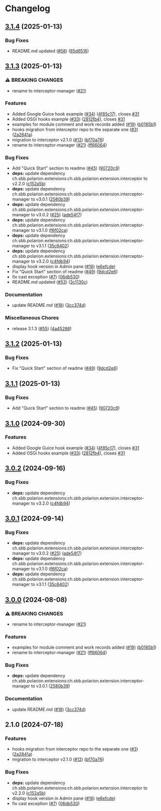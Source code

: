 # Changelog

## [3.1.4](https://github.com/SchweizerischeBundesbahnen/ch.sbb.polarion.extension.interceptor-manager.hook-samples/compare/v3.1.3...v3.1.4) (2025-01-13)


### Bug Fixes

* README.md updated ([#58](https://github.com/SchweizerischeBundesbahnen/ch.sbb.polarion.extension.interceptor-manager.hook-samples/issues/58)) ([85d6516](https://github.com/SchweizerischeBundesbahnen/ch.sbb.polarion.extension.interceptor-manager.hook-samples/commit/85d6516df69eaaea9dc1c96d344cb781dc65678f))

## [3.1.3](https://github.com/SchweizerischeBundesbahnen/ch.sbb.polarion.extension.interceptor-manager.hook-samples/compare/v3.1.2...v3.1.3) (2025-01-13)


### ⚠ BREAKING CHANGES

* rename to interceptor-manager ([#21](https://github.com/SchweizerischeBundesbahnen/ch.sbb.polarion.extension.interceptor-manager.hook-samples/issues/21))

### Features

* Added Google Guice hook example ([#34](https://github.com/SchweizerischeBundesbahnen/ch.sbb.polarion.extension.interceptor-manager.hook-samples/issues/34)) ([4f85c17](https://github.com/SchweizerischeBundesbahnen/ch.sbb.polarion.extension.interceptor-manager.hook-samples/commit/4f85c17c475cb2f8e0a1b8485e59edc772ece267)), closes [#31](https://github.com/SchweizerischeBundesbahnen/ch.sbb.polarion.extension.interceptor-manager.hook-samples/issues/31)
* Added OSGi hooks example ([#33](https://github.com/SchweizerischeBundesbahnen/ch.sbb.polarion.extension.interceptor-manager.hook-samples/issues/33)) ([2812fb4](https://github.com/SchweizerischeBundesbahnen/ch.sbb.polarion.extension.interceptor-manager.hook-samples/commit/2812fb4f38b04778d2cf9827384170c3a60c120a)), closes [#31](https://github.com/SchweizerischeBundesbahnen/ch.sbb.polarion.extension.interceptor-manager.hook-samples/issues/31)
* examples for module comment and work records added  ([#19](https://github.com/SchweizerischeBundesbahnen/ch.sbb.polarion.extension.interceptor-manager.hook-samples/issues/19)) ([b0185b1](https://github.com/SchweizerischeBundesbahnen/ch.sbb.polarion.extension.interceptor-manager.hook-samples/commit/b0185b1a16cede74efe18213c8357d44163b7ff3))
* hooks migration from interceptor repo to the separate one ([#3](https://github.com/SchweizerischeBundesbahnen/ch.sbb.polarion.extension.interceptor-manager.hook-samples/issues/3)) ([2a2841a](https://github.com/SchweizerischeBundesbahnen/ch.sbb.polarion.extension.interceptor-manager.hook-samples/commit/2a2841afd2fa6f23fcd6ece66f0db1bed88eebab))
* migration to interceptor v2.1.0 ([#12](https://github.com/SchweizerischeBundesbahnen/ch.sbb.polarion.extension.interceptor-manager.hook-samples/issues/12)) ([bf70a76](https://github.com/SchweizerischeBundesbahnen/ch.sbb.polarion.extension.interceptor-manager.hook-samples/commit/bf70a7607efb36ffa2eda8486f2c6d51de2d8ef7))
* rename to interceptor-manager ([#21](https://github.com/SchweizerischeBundesbahnen/ch.sbb.polarion.extension.interceptor-manager.hook-samples/issues/21)) ([ff66064](https://github.com/SchweizerischeBundesbahnen/ch.sbb.polarion.extension.interceptor-manager.hook-samples/commit/ff6606463d3577a37aabdfd709f4bd192f72e768))


### Bug Fixes

* Add "Quick Start" section to readme ([#45](https://github.com/SchweizerischeBundesbahnen/ch.sbb.polarion.extension.interceptor-manager.hook-samples/issues/45)) ([90720c9](https://github.com/SchweizerischeBundesbahnen/ch.sbb.polarion.extension.interceptor-manager.hook-samples/commit/90720c9b04cceed1d34ec7488f74e21be2043e75))
* **deps:** update dependency ch.sbb.polarion.extensions:ch.sbb.polarion.extension.interceptor to v2.2.0 ([c152a5b](https://github.com/SchweizerischeBundesbahnen/ch.sbb.polarion.extension.interceptor-manager.hook-samples/commit/c152a5b6d73b5bf407ba2c7245e0c1695c1b7453))
* **deps:** update dependency ch.sbb.polarion.extensions:ch.sbb.polarion.extension.interceptor-manager to v3.0.1 ([2580b39](https://github.com/SchweizerischeBundesbahnen/ch.sbb.polarion.extension.interceptor-manager.hook-samples/commit/2580b399c8c18804501011e5fad23237f8b1feca))
* **deps:** update dependency ch.sbb.polarion.extensions:ch.sbb.polarion.extension.interceptor-manager to v3.0.2 ([#25](https://github.com/SchweizerischeBundesbahnen/ch.sbb.polarion.extension.interceptor-manager.hook-samples/issues/25)) ([ade54f7](https://github.com/SchweizerischeBundesbahnen/ch.sbb.polarion.extension.interceptor-manager.hook-samples/commit/ade54f7120ec641400404ac159e660dc1322aed1))
* **deps:** update dependency ch.sbb.polarion.extensions:ch.sbb.polarion.extension.interceptor-manager to v3.1.0 ([f6f02ca](https://github.com/SchweizerischeBundesbahnen/ch.sbb.polarion.extension.interceptor-manager.hook-samples/commit/f6f02cac5a19918e214448ec848eb466feec666d))
* **deps:** update dependency ch.sbb.polarion.extensions:ch.sbb.polarion.extension.interceptor-manager to v3.1.1 ([35c6402](https://github.com/SchweizerischeBundesbahnen/ch.sbb.polarion.extension.interceptor-manager.hook-samples/commit/35c6402e064c38db5ad987f11b1ec83210c3ef1f))
* **deps:** update dependency ch.sbb.polarion.extensions:ch.sbb.polarion.extension.interceptor-manager to v3.2.0 ([c4fdb94](https://github.com/SchweizerischeBundesbahnen/ch.sbb.polarion.extension.interceptor-manager.hook-samples/commit/c4fdb940253fdd5ac38f87c6df142ee57b7f4d55))
* display hook version in Admin pane ([#16](https://github.com/SchweizerischeBundesbahnen/ch.sbb.polarion.extension.interceptor-manager.hook-samples/issues/16)) ([e6efcde](https://github.com/SchweizerischeBundesbahnen/ch.sbb.polarion.extension.interceptor-manager.hook-samples/commit/e6efcdeed2a1cb093dc1ef74df6e96b6b5c17679))
* Fix "Quick Start" section of readme ([#49](https://github.com/SchweizerischeBundesbahnen/ch.sbb.polarion.extension.interceptor-manager.hook-samples/issues/49)) ([9dcd2e6](https://github.com/SchweizerischeBundesbahnen/ch.sbb.polarion.extension.interceptor-manager.hook-samples/commit/9dcd2e6fcc8f79a1f5c980e30d04a0fcf8cfbfe2))
* fix cast exception ([#7](https://github.com/SchweizerischeBundesbahnen/ch.sbb.polarion.extension.interceptor-manager.hook-samples/issues/7)) ([06db530](https://github.com/SchweizerischeBundesbahnen/ch.sbb.polarion.extension.interceptor-manager.hook-samples/commit/06db53031359981986f96a324a8fc122fea4c7e9))
* README.md updated ([#53](https://github.com/SchweizerischeBundesbahnen/ch.sbb.polarion.extension.interceptor-manager.hook-samples/issues/53)) ([3c1130c](https://github.com/SchweizerischeBundesbahnen/ch.sbb.polarion.extension.interceptor-manager.hook-samples/commit/3c1130cca0e93f45569a76042d02ba19b75cd57b))


### Documentation

* update README.md ([#18](https://github.com/SchweizerischeBundesbahnen/ch.sbb.polarion.extension.interceptor-manager.hook-samples/issues/18)) ([3cc374d](https://github.com/SchweizerischeBundesbahnen/ch.sbb.polarion.extension.interceptor-manager.hook-samples/commit/3cc374dae60f33bfcbabb942ececfb26362238c1))


### Miscellaneous Chores

* release 3.1.3 ([#55](https://github.com/SchweizerischeBundesbahnen/ch.sbb.polarion.extension.interceptor-manager.hook-samples/issues/55)) ([4a45288](https://github.com/SchweizerischeBundesbahnen/ch.sbb.polarion.extension.interceptor-manager.hook-samples/commit/4a45288145a8adae24fed00b9624ba803ab41a07))

## [3.1.2](https://github.com/SchweizerischeBundesbahnen/ch.sbb.polarion.extension.interceptor-manager.hook-samples/compare/v3.1.1...v3.1.2) (2025-01-13)


### Bug Fixes

* Fix "Quick Start" section of readme ([#49](https://github.com/SchweizerischeBundesbahnen/ch.sbb.polarion.extension.interceptor-manager.hook-samples/issues/49)) ([9dcd2e6](https://github.com/SchweizerischeBundesbahnen/ch.sbb.polarion.extension.interceptor-manager.hook-samples/commit/9dcd2e6fcc8f79a1f5c980e30d04a0fcf8cfbfe2))

## [3.1.1](https://github.com/SchweizerischeBundesbahnen/ch.sbb.polarion.extension.interceptor-manager.hook-samples/compare/v3.1.0...v3.1.1) (2025-01-13)


### Bug Fixes

* Add "Quick Start" section to readme ([#45](https://github.com/SchweizerischeBundesbahnen/ch.sbb.polarion.extension.interceptor-manager.hook-samples/issues/45)) ([90720c9](https://github.com/SchweizerischeBundesbahnen/ch.sbb.polarion.extension.interceptor-manager.hook-samples/commit/90720c9b04cceed1d34ec7488f74e21be2043e75))

## [3.1.0](https://github.com/SchweizerischeBundesbahnen/ch.sbb.polarion.extension.interceptor-manager.hook-samples/compare/v3.0.2...v3.1.0) (2024-09-30)


### Features

* Added Google Guice hook example ([#34](https://github.com/SchweizerischeBundesbahnen/ch.sbb.polarion.extension.interceptor-manager.hook-samples/issues/34)) ([4f85c17](https://github.com/SchweizerischeBundesbahnen/ch.sbb.polarion.extension.interceptor-manager.hook-samples/commit/4f85c17c475cb2f8e0a1b8485e59edc772ece267)), closes [#31](https://github.com/SchweizerischeBundesbahnen/ch.sbb.polarion.extension.interceptor-manager.hook-samples/issues/31)
* Added OSGi hooks example ([#33](https://github.com/SchweizerischeBundesbahnen/ch.sbb.polarion.extension.interceptor-manager.hook-samples/issues/33)) ([2812fb4](https://github.com/SchweizerischeBundesbahnen/ch.sbb.polarion.extension.interceptor-manager.hook-samples/commit/2812fb4f38b04778d2cf9827384170c3a60c120a)), closes [#31](https://github.com/SchweizerischeBundesbahnen/ch.sbb.polarion.extension.interceptor-manager.hook-samples/issues/31)

## [3.0.2](https://github.com/SchweizerischeBundesbahnen/ch.sbb.polarion.extension.interceptor-manager.hook-samples/compare/v3.0.1...v3.0.2) (2024-09-16)


### Bug Fixes

* **deps:** update dependency ch.sbb.polarion.extensions:ch.sbb.polarion.extension.interceptor-manager to v3.2.0 ([c4fdb94](https://github.com/SchweizerischeBundesbahnen/ch.sbb.polarion.extension.interceptor-manager.hook-samples/commit/c4fdb940253fdd5ac38f87c6df142ee57b7f4d55))

## [3.0.1](https://github.com/SchweizerischeBundesbahnen/ch.sbb.polarion.extension.interceptor-manager.hook-samples/compare/v3.0.0...v3.0.1) (2024-09-14)


### Bug Fixes

* **deps:** update dependency ch.sbb.polarion.extensions:ch.sbb.polarion.extension.interceptor-manager to v3.0.2 ([#25](https://github.com/SchweizerischeBundesbahnen/ch.sbb.polarion.extension.interceptor-manager.hook-samples/issues/25)) ([ade54f7](https://github.com/SchweizerischeBundesbahnen/ch.sbb.polarion.extension.interceptor-manager.hook-samples/commit/ade54f7120ec641400404ac159e660dc1322aed1))
* **deps:** update dependency ch.sbb.polarion.extensions:ch.sbb.polarion.extension.interceptor-manager to v3.1.0 ([f6f02ca](https://github.com/SchweizerischeBundesbahnen/ch.sbb.polarion.extension.interceptor-manager.hook-samples/commit/f6f02cac5a19918e214448ec848eb466feec666d))
* **deps:** update dependency ch.sbb.polarion.extensions:ch.sbb.polarion.extension.interceptor-manager to v3.1.1 ([35c6402](https://github.com/SchweizerischeBundesbahnen/ch.sbb.polarion.extension.interceptor-manager.hook-samples/commit/35c6402e064c38db5ad987f11b1ec83210c3ef1f))

## [3.0.0](https://github.com/SchweizerischeBundesbahnen/ch.sbb.polarion.extension.interceptor-manager.hook-samples/compare/v2.1.0...v3.0.0) (2024-08-08)


### ⚠ BREAKING CHANGES

* rename to interceptor-manager ([#21](https://github.com/SchweizerischeBundesbahnen/ch.sbb.polarion.extension.interceptor-manager.hook-samples/issues/21))

### Features

* examples for module comment and work records added  ([#19](https://github.com/SchweizerischeBundesbahnen/ch.sbb.polarion.extension.interceptor-manager.hook-samples/issues/19)) ([b0185b1](https://github.com/SchweizerischeBundesbahnen/ch.sbb.polarion.extension.interceptor-manager.hook-samples/commit/b0185b1a16cede74efe18213c8357d44163b7ff3))
* rename to interceptor-manager ([#21](https://github.com/SchweizerischeBundesbahnen/ch.sbb.polarion.extension.interceptor-manager.hook-samples/issues/21)) ([ff66064](https://github.com/SchweizerischeBundesbahnen/ch.sbb.polarion.extension.interceptor-manager.hook-samples/commit/ff6606463d3577a37aabdfd709f4bd192f72e768))


### Bug Fixes

* **deps:** update dependency ch.sbb.polarion.extensions:ch.sbb.polarion.extension.interceptor-manager to v3.0.1 ([2580b39](https://github.com/SchweizerischeBundesbahnen/ch.sbb.polarion.extension.interceptor-manager.hook-samples/commit/2580b399c8c18804501011e5fad23237f8b1feca))


### Documentation

* update README.md ([#18](https://github.com/SchweizerischeBundesbahnen/ch.sbb.polarion.extension.interceptor-manager.hook-samples/issues/18)) ([3cc374d](https://github.com/SchweizerischeBundesbahnen/ch.sbb.polarion.extension.interceptor-manager.hook-samples/commit/3cc374dae60f33bfcbabb942ececfb26362238c1))

## 2.1.0 (2024-07-18)


### Features

* hooks migration from interceptor repo to the separate one ([#3](https://github.com/SchweizerischeBundesbahnen/ch.sbb.polarion.extension.interceptor-manager.hook-samples/issues/3)) ([2a2841a](https://github.com/SchweizerischeBundesbahnen/ch.sbb.polarion.extension.interceptor-manager.hook-samples/commit/2a2841afd2fa6f23fcd6ece66f0db1bed88eebab))
* migration to interceptor v2.1.0 ([#12](https://github.com/SchweizerischeBundesbahnen/ch.sbb.polarion.extension.interceptor-manager.hook-samples/issues/12)) ([bf70a76](https://github.com/SchweizerischeBundesbahnen/ch.sbb.polarion.extension.interceptor-manager.hook-samples/commit/bf70a7607efb36ffa2eda8486f2c6d51de2d8ef7))


### Bug Fixes

* **deps:** update dependency ch.sbb.polarion.extensions:ch.sbb.polarion.extension.interceptor to v2.2.0 ([c152a5b](https://github.com/SchweizerischeBundesbahnen/ch.sbb.polarion.extension.interceptor-manager.hook-samples/commit/c152a5b6d73b5bf407ba2c7245e0c1695c1b7453))
* display hook version in Admin pane ([#16](https://github.com/SchweizerischeBundesbahnen/ch.sbb.polarion.extension.interceptor-manager.hook-samples/issues/16)) ([e6efcde](https://github.com/SchweizerischeBundesbahnen/ch.sbb.polarion.extension.interceptor-manager.hook-samples/commit/e6efcdeed2a1cb093dc1ef74df6e96b6b5c17679))
* fix cast exception ([#7](https://github.com/SchweizerischeBundesbahnen/ch.sbb.polarion.extension.interceptor-manager.hook-samples/issues/7)) ([06db530](https://github.com/SchweizerischeBundesbahnen/ch.sbb.polarion.extension.interceptor-manager.hook-samples/commit/06db53031359981986f96a324a8fc122fea4c7e9))
